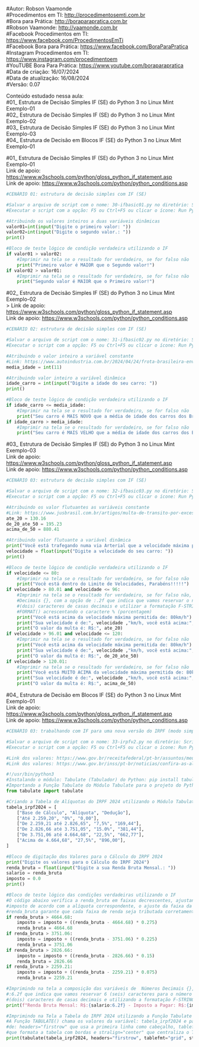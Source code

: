 #Autor: Robson Vaamonde<br>
#Procedimentos em TI: http://procedimentosemti.com.br<br>
#Bora para Prática: http://boraparapratica.com.br<br>
#Robson Vaamonde: http://vaamonde.com.br<br>
#Facebook Procedimentos em TI: https://www.facebook.com/ProcedimentosEmTi<br>
#Facebook Bora para Prática: https://www.facebook.com/BoraParaPratica<br>
#Instagram Procedimentos em TI: https://www.instagram.com/procedimentoem<br>
#YouTUBE Bora Para Prática: https://www.youtube.com/boraparapratica<br>
#Data de criação: 16/07/2024<br>
#Data de atualização: 16/08/2024<br>
#Versão: 0.07<br>

Conteúdo estudado nessa aula:<br>
#01_ Estrutura de Decisão Simples IF (SE) do Python 3 no Linux Mint Exemplo-01<br>
#02_ Estrutura de Decisão Simples IF (SE) do Python 3 no Linux Mint Exemplo-02<br>
#03_ Estrutura de Decisão Simples IF (SE) do Python 3 no Linux Mint Exemplo-03<br>
#04_ Estrutura de Decisão em Blocos IF (SE) do Python 3 no Linux Mint Exemplo-01<br>

#01_ Estrutura de Decisão Simples IF (SE) do Python 3 no Linux Mint Exemplo-01<br>
Link de apoio: https://www.w3schools.com/python/gloss_python_if_statement.asp<br>
Link de apoio: https://www.w3schools.com/python/python_conditions.asp
```python
#CENÁRIO 01: estrutura de decisão simples com IF (SE)

#Salvar o arquivo de script com o nome: 30-ifbasic01.py no diretório: ScriptsPython
#Executar o script com a opção: F5 ou Ctrl+F5 ou clicar o ícone: Run Python File

#Atribuindo os valores inteiros a duas variáveis dinâmicas
valor01=int(input("Digite o primeiro valor: "))
valor02=int(input("Digite o segundo valor.: "))
print()

#Bloco de teste lógico de condição verdadeira utilizando o IF
if valor01 > valor02:
    #Imprimir na tela se o resultado for verdadeiro, se for falso não
    print("Primeiro valor é MAIOR que o Segundo valor!")
if valor02 > valor01:
    #Imprimir na tela se o resultado for verdadeiro, se for falso não
    print("Segundo valor é MAIOR que o Primeiro valor!")
```

#02_ Estrutura de Decisão Simples IF (SE) do Python 3 no Linux Mint Exemplo-02<br>>
Link de apoio: https://www.w3schools.com/python/gloss_python_if_statement.asp<br>
Link de apoio: https://www.w3schools.com/python/python_conditions.asp
```python
#CENÁRIO 02: estrutura de decisão simples com IF (SE)

#Salvar o arquivo de script com o nome: 31-ifbasic02.py no diretório: ScriptsPython
#Executar o script com a opção: F5 ou Ctrl+F5 ou clicar o ícone: Run Python File

#Atribuindo o valor inteiro a variável constante
#Link: https://www.autoindustria.com.br/2024/04/24/frota-brasileira-envelhece-e-idade-media-dos-carros-supera-11-anos/
media_idade = int(11)

#Atribuindo valor inteiro a variável dinâmica
idade_carro = int(input("Digite a idade do seu carro: "))
print()

#Bloco de teste lógico de condição verdadeira utilizando o IF
if idade_carro <= media_idade:
    #Imprimir na tela se o resultado for verdadeiro, se for falso não
    print("Seu carro é MAIS NOVO que a média de idade dos carros dos Brasileiro!")
if idade_carro > media_idade:
    #Imprimir na tela se o resultado for verdadeiro, se for falso não
    print("Seu carro é MAIS VELHO que a média de idade dos carros dos Brasileiro!")
```

#03_ Estrutura de Decisão Simples IF (SE) do Python 3 no Linux Mint Exemplo-03<br>
Link de apoio: https://www.w3schools.com/python/gloss_python_if_statement.asp<br>
Link de apoio: https://www.w3schools.com/python/python_conditions.asp
```python
#CENÁRIO 03: estrutura de decisão simples com IF (SE)

#Salvar o arquivo de script com o nome: 32-ifbasic03.py no diretório: ScriptsPython
#Executar o script com a opção: F5 ou Ctrl+F5 ou clicar o ícone: Run Python File

#Atribuindo os valor flutuantes as variáveis constante
#Link: https://www.jusbrasil.com.br/artigos/multa-de-transito-por-excesso-de-velocidade-acima-de-50-atualizado-2024/501444512
ate_20 = 130.16
de_20_ate_50 = 195.23
acima_de_50 = 880.41

#Atribuindo valor flutuante a variável dinâmica
print("Você está trafegando numa via Arterial que a velocidade máxima permitida é: 80km/h", end='\n\n')
velocidade = float(input("Digite a velocidade do seu carro: "))
print()

#Bloco de teste lógico de condição verdadeira utilizando o IF
if velocidade <= 80:
    #Imprimir na tela se o resultado for verdadeiro, se for falso não
    print("Você está dentro do Limite de Velocidades, Parabéns!!!!!")
if velocidade > 80.01 and velocidade <= 96:
    #Imprimir na tela se o resultado for verdadeiro, se for falso não, formatar as casas
    #Decimais {}, com a opção de :.2f que indica que vamos reservar o número inteiro e 2 
    #(dois) caracteres de casas decimais e utilizar a formatação F-STRING com a função 
    #FORMAT() acrescentando o caractere % (porcentagem)
    print("Você está acima da velocidade máxima permitida de: 80km/h")
    print("Sua velocidade é de:", velocidade ,"km/h, você está acima:", "{:.2f}%".format(((velocidade / 80) - 1) * 100))
    print("O valor da multa é: R$:", ate_20)
if velocidade > 96.01 and velocidade <= 120:
    #Imprimir na tela se o resultado for verdadeiro, se for falso não
    print("Você está acima da velocidade máxima permitida de: 80km/h")
    print("Sua velocidade é de:", velocidade ,"km/h, você está acima:", "{:.2f}%".format(((velocidade / 80) - 1) * 100))
    print("O valor da multa é: R$:", de_20_ate_50)
if velocidade > 120.01:
    #Imprimir na tela se o resultado for verdadeiro, se for falso não
    print("Você está MUITO ACIMA da velocidade máxima permitida de: 80km/h")
    print("Sua velocidade é de:", velocidade ,"km/h, você está acima:", "{:.2f}%".format(((velocidade / 80) - 1) * 100))
    print("O valor da multa é: R$:", acima_de_50)
```

#04_ Estrutura de Decisão em Blocos IF (SE) do Python 3 no Linux Mint Exemplo-01<br>
Link de apoio: https://www.w3schools.com/python/gloss_python_if_statement.asp<br>
Link de apoio: https://www.w3schools.com/python/python_conditions.asp
```python
#CENÁRIO 03: trabalhando com IF para uma nova versão do IRPF (modo simples)

#Salvar o arquivo de script com o nome: 33-irpfv2.py no diretório: ScriptsPython
#Executar o script com a opção: F5 ou Ctrl+F5 ou clicar o ícone: Run Python File

#Link dos valores: https://www.gov.br/receitafederal/pt-br/assuntos/meu-imposto-de-renda/tabelas/2024
#Link dos valores: https://www.gov.br/inss/pt-br/noticias/confira-as-aliquotas-de-contribuicao-ao-inss-com-o-aumento-do-salario-minimo

#!/usr/bin/python3
#Instalando o módulo: Tabulate (Tabulador) do Python: pip install tabulate
#Importando a Função Tabulate do Módulo Tabulate para o projeto do Python
from tabulate import tabulate

#Criando a Tabela de Alíquotas do IRPF 2024 utilizando o Módulo Tabulate
tabela_irpf2024 = [ 
	["Base de Cálculo", "Alíquota", "Dedução"],
	["Até 2.259,20", "0%", "0,00"],
	["De 2.259,21 até 2.826,65", "7,5%", "169,44"],
	["De 2.826,66 até 3.751,05", "15.0%", "381,44"],
	["De 3.751,06 até 4.664,68", "22,5%", "662,77"],
	["Acima de 4.664,68", "27,5%", "896,00"],
]

#Bloco de digitação dos Valores para o Cálculo do IRPF 2024
print("Digite os valores para o Cálculo do IRPF 2024")
renda_bruta = float(input("Digite a sua Renda Bruta Mensal.: "))
salario = renda_bruta
imposto = 0.0
print()

#Bloco de teste lógico das condições verdadeiras utilizando o IF
#O código abaixo verifica a renda_bruta em faixas decrescentes, ajustando o valor do
#imposto de acordo com a alíquota correspondente, o ajuste da faixa da variável da
#renda_bruta garante que cada faixa de renda seja tributada corretamente, sem sobreposição.
if renda_bruta > 4664.68:
    imposto = imposto + ((renda_bruta - 4664.68) * 0.275)
    renda_bruta = 4664.68
if renda_bruta > 3751.06:
    imposto = imposto + ((renda_bruta - 3751.06) * 0.225)
    renda_bruta = 3751.06
if renda_bruta > 2826.66:
    imposto = imposto + ((renda_bruta - 2826.66) * 0.15)
    renda_bruta = 2826.66
if renda_bruta > 2259.21:
    imposto = imposto + ((renda_bruta - 2259.21) * 0.075)
    renda_bruta = 2259.21

#Imprimindo na tela a composição das variáveis de  Números Decimais {}, com a opção de 
#:6.2f que indica que vamos reservar 6 (seis) caracteres para o número inteiro e 2 
#(dois) caracteres de casas decimais e utilizando a formatação F-STRING.
print(f"Renda Bruta Mensal: R$:{salario:6.2f} - Imposto a Pagar: R$:{imposto:6.2f}")

#Imprimindo na Tela a Tabela do IRPF 2024 utilizando a Função Tabulate
#A Função TABULATE() chama os valores da variável: tabela_irpf2024 e passa os parâmetros
#de: headers="firstrow" que usa a primeira linha como cabeçalho, tablefmt="grid"
#que formata a tabela com bordas e stralign="center" que centraliza o Texto.
print(tabulate(tabela_irpf2024, headers="firstrow", tablefmt="grid", stralign="center"))
```
